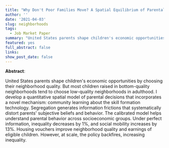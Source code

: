 ```yaml
---
title: "Why Don't Poor Families Move? A Spatial Equilibrium of Parental Decisions with Imperfect Information"
author: ''
date: '2021-04-03'
slug: neighborhoods
tags:
  - Job Market Paper
summary: "United States parents shape children's economic opportunities by choosing their neighborhood quality. But most children raised in bottom-quality neighborhoods tend to choose low-quality neighborhoods in adulthood. I develop a quantitative spatial model of parental decisions that incorporates a novel mechanism: community learning about the skill formation technology. Segregation generates information frictions that systematically distort parents' subjective beliefs and behavior. The calibrated model helps understand parental behavior across socioeconomic groups. Under perfect information, inequality decreases by 1%, and social mobility increases by 13%. Housing vouchers improve neighborhood quality and earnings of eligible children. However, at scale, the policy backfires, increasing inequality."
featured: yes
full_abstract: false
links:
show_post_date: false
---
```


**Abstract**:

United States parents shape children's economic opportunities by choosing their neighborhood quality. But most children raised in bottom-quality neighborhoods tend to choose low-quality neighborhoods in adulthood. I develop a quantitative spatial model of parental decisions that incorporates a novel mechanism: community learning about the skill formation technology. Segregation generates information frictions that systematically distort parents' subjective beliefs and behavior. The calibrated model helps understand parental behavior across socioeconomic groups. Under perfect information, inequality decreases by 1%, and social mobility increases by 13%. Housing vouchers improve neighborhood quality and earnings of eligible children. However, at scale, the policy backfires, increasing inequality.